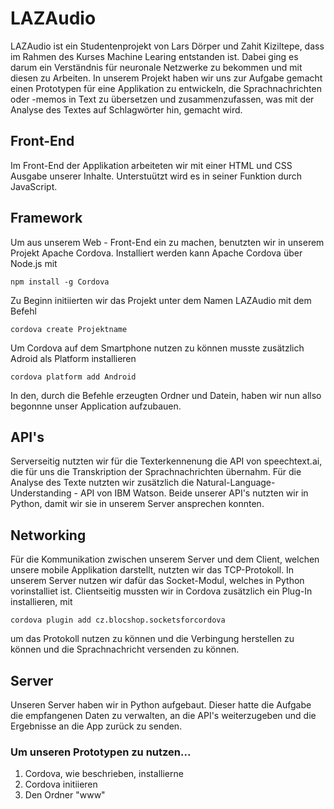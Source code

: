 # LAZAudio
LAZAudio ist ein Studentenprojekt von Lars Dörper und Zahit Kiziltepe, dass im Rahmen des Kurses Machine Learing entstanden ist. Dabei ging es darum ein Verständnis für neuronale Netzwerke zu bekommen und mit diesen zu Arbeiten. In unserem Projekt haben wir uns zur Aufgabe gemacht einen Prototypen für eine Applikation zu entwickeln, die Sprachnachrichten oder -memos in Text zu übersetzen und zusammenzufassen, was mit der Analyse des Textes auf Schlagwörter hin, gemacht wird. 

## Front-End
Im Front-End der Applikation arbeiteten wir mit einer HTML und CSS Ausgabe unserer Inhalte. Unterstuützt wird es in seiner Funktion durch JavaScript.

## Framework
Um aus unserem Web - Front-End ein zu machen, benutzten wir in unserem Projekt Apache Cordova. Installiert werden kann Apache Cordova über Node.js mit
```
npm install -g Cordova
```
Zu Beginn initiierten wir das Projekt unter dem Namen LAZAudio mit dem Befehl 
```
cordova create Projektname
```
Um Cordova auf dem Smartphone nutzen zu können musste zusätzlich Adroid als Platform installieren
```
cordova platform add Android
```
In den, durch die Befehle erzeugten Ordner und Datein, haben wir nun allso begonnne unser Application aufzubauen.

## API's 
Serverseitig nutzten wir für die Texterkennenung die API von speechtext.ai, die für uns die Transkription der Sprachnachrichten übernahm. Für die Analyse des Texte nutzten wir zusätzlich die Natural-Language-Understanding - API von IBM Watson. Beide unserer API's nutzten wir in Python, damit wir sie in unserem Server ansprechen konnten. 

## Networking
Für die Kommunikation zwischen unserem Server und dem Client, welchen unsere mobile Applikation darstellt, nutzten wir das TCP-Protokoll. In unserem Server nutzen wir dafür das Socket-Modul, welches in Python vorinstalliet ist. Clientseitig mussten wir in Cordova zusätzlich ein Plug-In installieren, mit
```
cordova plugin add cz.blocshop.socketsforcordova
```
um das Protokoll nutzen zu können und die Verbingung herstellen zu können und die Sprachnachricht versenden zu können.

## Server
Unseren Server haben wir in Python aufgebaut. Dieser hatte die Aufgabe die empfangenen Daten zu verwalten, an die API's weiterzugeben und die Ergebnisse an die App zurück zu senden. 



### Um unseren Prototypen zu nutzen... 
1. Cordova, wie beschrieben, installierne
2. Cordova initiieren 
3. Den Ordner "www"
